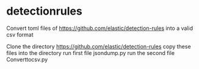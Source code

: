 # detectionrules
Convert toml files of https://github.com/elastic/detection-rules into a valid csv format

Clone the directory https://github.com/elastic/detection-rules
copy these files into the directory
run first file jsondump.py
run the second file Converttocsv.py

